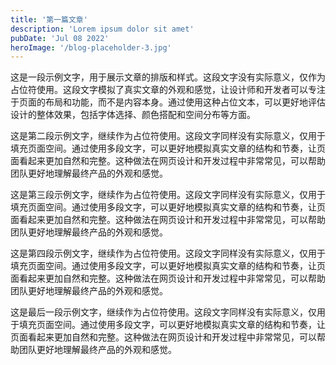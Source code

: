 ```yaml
---
title: '第一篇文章'
description: 'Lorem ipsum dolor sit amet'
pubDate: 'Jul 08 2022'
heroImage: '/blog-placeholder-3.jpg'
---
```


这是一段示例文字，用于展示文章的排版和样式。这段文字没有实际意义，仅作为占位符使用。这段文字模拟了真实文章的外观和感觉，让设计师和开发者可以专注于页面的布局和功能，而不是内容本身。通过使用这种占位文本，可以更好地评估设计的整体效果，包括字体选择、颜色搭配和空间分布等方面。

这是第二段示例文字，继续作为占位符使用。这段文字同样没有实际意义，仅用于填充页面空间。通过使用多段文字，可以更好地模拟真实文章的结构和节奏，让页面看起来更加自然和完整。这种做法在网页设计和开发过程中非常常见，可以帮助团队更好地理解最终产品的外观和感觉。

这是第三段示例文字，继续作为占位符使用。这段文字同样没有实际意义，仅用于填充页面空间。通过使用多段文字，可以更好地模拟真实文章的结构和节奏，让页面看起来更加自然和完整。这种做法在网页设计和开发过程中非常常见，可以帮助团队更好地理解最终产品的外观和感觉。

这是第四段示例文字，继续作为占位符使用。这段文字同样没有实际意义，仅用于填充页面空间。通过使用多段文字，可以更好地模拟真实文章的结构和节奏，让页面看起来更加自然和完整。这种做法在网页设计和开发过程中非常常见，可以帮助团队更好地理解最终产品的外观和感觉。

这是最后一段示例文字，继续作为占位符使用。这段文字同样没有实际意义，仅用于填充页面空间。通过使用多段文字，可以更好地模拟真实文章的结构和节奏，让页面看起来更加自然和完整。这种做法在网页设计和开发过程中非常常见，可以帮助团队更好地理解最终产品的外观和感觉。
